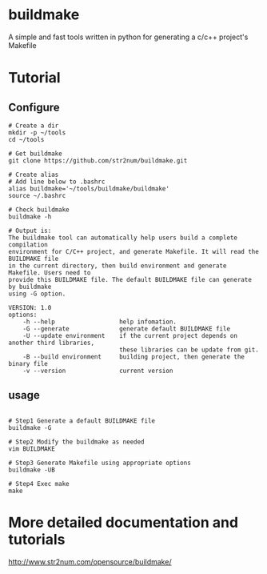 # buildmake
A simple and fast tools written in python for generating a c/c++ project's Makefile

# Tutorial
## Configure
```shell
# Create a dir
mkdir -p ~/tools
cd ~/tools

# Get buildmake
git clone https://github.com/str2num/buildmake.git

# Create alias
# Add line below to .bashrc
alias buildmake='~/tools/buildmake/buildmake'
source ~/.bashrc

# Check buildmake
buildmake -h

# Output is:
The buildmake tool can automatically help users build a complete compilation
environment for C/C++ project, and generate Makefile. It will read the BUILDMAKE file
in the current directory, then build environment and generate Makefile. Users need to
provide this BUILDMAKE file. The default BUILDMAKE file can generate by buildmake
using -G option.

VERSION: 1.0
options:
    -h --help                  help infomation.
    -G --generate              generate default BUILDMAKE file
    -U --update environment    if the current project depends on another third libraries,
                               these libraries can be update from git.
    -B --build environment     building project, then generate the binary file
    -v --version               current version

```
## usage
```shell

# Step1 Generate a default BUILDMAKE file
buildmake -G

# Step2 Modify the buildmake as needed
vim BUILDMAKE

# Step3 Generate Makefile using appropriate options
buildmake -UB

# Step4 Exec make
make

```

# More detailed documentation and tutorials
http://www.str2num.com/opensource/buildmake/



